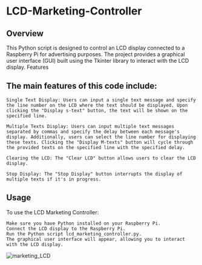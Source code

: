 # LCD-Marketing-Controller
## Overview

This Python script is designed to control an LCD display connected to a Raspberry Pi for advertising purposes. The project provides a graphical user interface (GUI) built using the Tkinter library to interact with the LCD display.
Features

## The main features of this code include:

    Single Text Display: Users can input a single text message and specify the line number on the LCD where the text should be displayed. Upon clicking the "Display s-text" button, the text will be shown on the specified line.

    Multiple Texts Display: Users can input multiple text messages separated by commas and specify the delay between each message's display. Additionally, users can select the line number for displaying these texts. Clicking the "Display M-texts" button will cycle through the provided texts on the specified line with the specified delay.

    Clearing the LCD: The "Clear LCD" button allows users to clear the LCD display.

    Stop Display: The "Stop Display" button interrupts the display of multiple texts if it's in progress.

## Usage

To use the LCD Marketing Controller:

    Make sure you have Python installed on your Raspberry Pi.
    Connect the LCD display to the Raspberry Pi.
    Run the Python script lcd_marketing_controller.py.
    The graphical user interface will appear, allowing you to interact with the LCD display.

![marketing_LCD](https://github.com/Ahmed00Gaber/Advertising_LCD_Controller/assets/113920593/aac29752-848a-4ec5-8e68-f15ce8f1c95c)
